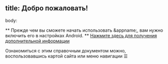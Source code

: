 title: Добро пожаловать!
---
body:

** Прежде чем вы сможете начать использовать &appname;, вам нужно включить его в настройках Android. **
[Нажмите здесь для получения дополнительной информации](/setup)

Ознакомиться с этим справочным документом можно, воспользовавшись картой сайта или меню навигации ☰

